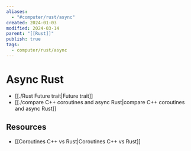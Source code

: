 ```yaml
---
aliases:
  - "#computer/rust/async"
created: 2024-01-03
modified: 2024-03-14
parent: "[[Rust]]"
publish: true
tags:
  - computer/rust/async
---
```

# Async Rust
- [[./Rust Future trait|Future trait]]
- [[./compare C++ coroutines and async Rust|compare C++ coroutines and async Rust]]

## Resources
- [[Coroutines C++ vs Rust|Coroutines C++ vs Rust]]